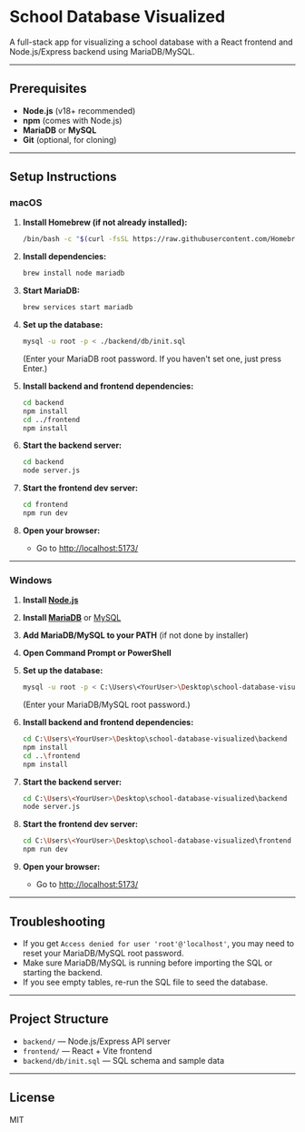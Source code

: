 # School Database Visualized

A full-stack app for visualizing a school database with a React frontend and Node.js/Express backend using MariaDB/MySQL.

---

## Prerequisites

- **Node.js** (v18+ recommended)
- **npm** (comes with Node.js)
- **MariaDB** or **MySQL**
- **Git** (optional, for cloning)

---

## Setup Instructions

### macOS

1. **Install Homebrew (if not already installed):**
   ```sh
   /bin/bash -c "$(curl -fsSL https://raw.githubusercontent.com/Homebrew/install/HEAD/install.sh)"
   ```

2. **Install dependencies:**
   ```sh
   brew install node mariadb
   ```

3. **Start MariaDB:**
   ```sh
   brew services start mariadb
   ```

4. **Set up the database:**
   ```sh
   mysql -u root -p < ./backend/db/init.sql
   ```
   (Enter your MariaDB root password. If you haven't set one, just press Enter.)

5. **Install backend and frontend dependencies:**
   ```sh
   cd backend
   npm install
   cd ../frontend
   npm install
   ```

6. **Start the backend server:**
   ```sh
   cd backend
   node server.js
   ```

7. **Start the frontend dev server:**
   ```sh
   cd frontend
   npm run dev
   ```

8. **Open your browser:**
   - Go to [http://localhost:5173/](http://localhost:5173/)

---

### Windows

1. **Install [Node.js](https://nodejs.org/)**
2. **Install [MariaDB](https://mariadb.org/download/)** or [MySQL](https://dev.mysql.com/downloads/installer/)
3. **Add MariaDB/MySQL to your PATH** (if not done by installer)
4. **Open Command Prompt or PowerShell**

5. **Set up the database:**
   ```sh
   mysql -u root -p < C:\Users\<YourUser>\Desktop\school-database-visualized\backend\db\init.sql
   ```
   (Enter your MariaDB/MySQL root password.)

6. **Install backend and frontend dependencies:**
   ```sh
   cd C:\Users\<YourUser>\Desktop\school-database-visualized\backend
   npm install
   cd ..\frontend
   npm install
   ```

7. **Start the backend server:**
   ```sh
   cd C:\Users\<YourUser>\Desktop\school-database-visualized\backend
   node server.js
   ```

8. **Start the frontend dev server:**
   ```sh
   cd C:\Users\<YourUser>\Desktop\school-database-visualized\frontend
   npm run dev
   ```

9. **Open your browser:**
   - Go to [http://localhost:5173/](http://localhost:5173/)

---

## Troubleshooting

- If you get `Access denied for user 'root'@'localhost'`, you may need to reset your MariaDB/MySQL root password.
- Make sure MariaDB/MySQL is running before importing the SQL or starting the backend.
- If you see empty tables, re-run the SQL file to seed the database.

---

## Project Structure

- `backend/` — Node.js/Express API server
- `frontend/` — React + Vite frontend
- `backend/db/init.sql` — SQL schema and sample data

---

## License

MIT

